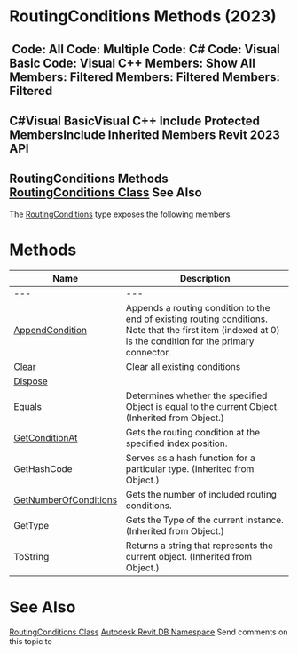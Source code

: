 # RoutingConditions Methods (2023)

﻿
 Code: All Code: Multiple Code: C# Code: Visual Basic Code: Visual C++  Members: Show All Members: Filtered Members: Filtered Members: Filtered   
---  
C#Visual BasicVisual C++
Include Protected MembersInclude Inherited Members
Revit 2023 API  
---  
RoutingConditions Methods  
[RoutingConditions Class](15fcc55d-b099-6ed4-1915-8beaee70b596.md "RoutingConditions Class") See Also  
---  
The [RoutingConditions](15fcc55d-b099-6ed4-1915-8beaee70b596.md "RoutingConditions Class") type exposes the following members.
# Methods
| Name | Description |
| --- | --- |
| --- | --- | --- |
| [AppendCondition](2105d8fb-9618-2b90-f983-de56b6397042.md "AppendCondition Method") | Appends a routing condition to the end of existing routing conditions. Note that the first item (indexed at 0) is the condition for the primary connector. |
| [Clear](f62c1a88-b134-4eff-cb32-e1f1726f8d0f.md "Clear Method") | Clear all existing conditions |
| [Dispose](3b47a813-1bde-865b-98ce-330caaebc48a.md "Dispose Method") |
| Equals | Determines whether the specified Object is equal to the current Object. (Inherited from Object.) |
| [GetConditionAt](263b2107-de30-fbdf-2951-3aa4391fc64c.md "GetConditionAt Method") | Gets the routing condition at the specified index position. |
| GetHashCode | Serves as a hash function for a particular type.  (Inherited from Object.) |
| [GetNumberOfConditions](951a264e-7fc6-7494-5a45-87f161a64dcc.md "GetNumberOfConditions Method") | Gets the number of included routing conditions. |
| GetType | Gets the Type of the current instance. (Inherited from Object.) |
| ToString | Returns a string that represents the current object. (Inherited from Object.) |

# See Also
[RoutingConditions Class](15fcc55d-b099-6ed4-1915-8beaee70b596.md "RoutingConditions Class")
[Autodesk.Revit.DB Namespace](87546ba7-461b-c646-cbb1-2cb8f5bff8b2.md "Autodesk.Revit.DB Namespace")
Send comments on this topic to 